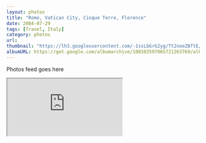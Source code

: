 ```yaml
---
layout: photos
title: "Rome, Vatican City, Cinque Terre, Florence"
date: 2004-07-29
tags: [Travel, Italy]
category: photos
url:
thumbnail: "https://lh3.googleusercontent.com/-1ssLbGrG2yg/Tt2noeZBftE/AAAAAAAAHlc/CXdPpEnM3qMzme2tTSFzSjWaNZDmP-6QQCHM/5682882618606059217"
albumURL: https://get.google.com/albumarchive/100383597065721263769/album/AF1QipOpATT6xpj89d9-XJKb27dT0df1SEvb03DW7mth
---
```


Photos feed goes here
<iframe src="https://get.google.com/albumarchive/100383597065721263769/album/AF1QipOpATT6xpj89d9-XJKb27dT0df1SEvb03DW7mth"></iframe>

